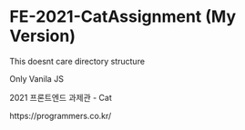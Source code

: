 # FE-2021-CatAssignment (My Version)
<p>This doesnt care directory structure</p>
<p>Only Vanila JS</p>
<p>2021 프론트엔드 과제관 - Cat</p>
<p>https://programmers.co.kr/</p>
